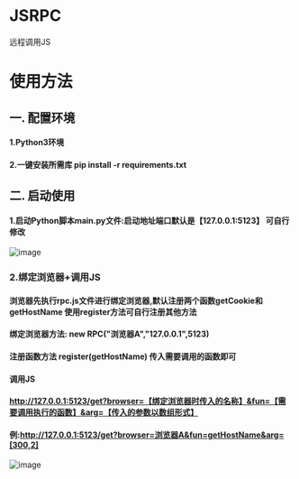 # JSRPC
远程调用JS

# 使用方法

## 一. 配置环境
  #### 1.Python3环境
  #### 2.一键安装所需库 pip install -r requirements.txt
  
## 二. 启动使用
  #### 1.启动Python脚本main.py文件:启动地址端口默认是【127.0.0.1:5123】 可自行修改
  ![image](https://user-images.githubusercontent.com/44369205/173170154-c408b9b3-5dfe-4ed2-a81d-709b049559e7.png)

  ### 2.绑定浏览器+调用JS 
    
   #### 浏览器先执行rpc.js文件进行绑定浏览器,默认注册两个函数getCookie和getHostName 使用register方法可自行注册其他方法
   #### 绑定浏览器方法: new RPC("浏览器A","127.0.0.1",5123) 
   #### 注册函数方法 register(getHostName) 传入需要调用的函数即可
   
   #### 调用JS
   #### http://127.0.0.1:5123/get?browser=【绑定浏览器时传入的名称】&fun=【需要调用执行的函数】&arg=【传入的参数以数组形式】
   #### 例:http://127.0.0.1:5123/get?browser=浏览器A&fun=getHostName&arg=[300,2]
   
  ![image](https://user-images.githubusercontent.com/44369205/173170791-4f55b1da-23e9-45f8-acac-31176868ebe3.png)
